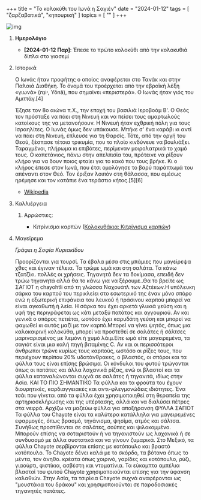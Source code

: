 +++
title = "Το κολοκύθι του Ιωνά η Σαγιέν"
date = "2024-01-12"
tags = [ "ζαρζαβατικά", "κηπουρική" ]
topics = [ "" ]
+++

![img](https://i.imgur.com/EC2pf23.jpg)

1.  **Ημερολόγιο**

    -   **<span class="timestamp-wrapper"><span class="timestamp">[2024-01-12 Παρ]</span></span>**: Έπεσε το πρώτο κολοκύθι από την κολοκυθιά δίπλα στο γιασεμί

2.  Ιστορικά

    Ο Ιωνάς ήταν προφήτης ο οποίος αναφέρεται στο Τανάκ και στην Παλαιά Διαθήκη. Το όνομά του προέρχεται από την εβραϊκή λέξη «γιωνά» (יוֹנָה, Yōnā), που σημαίνει «περιστερά». Ο Ιωνάς ήταν γιός του Αμιττάγ.[4]

    Έζησε τον 8ο αιώνα π.Χ., την εποχή του βασιλιά Ιεροβοάμ Β'. Ο Θεός τον πρόσταξε να πάει στη Νινευή και να πείσει τους αμαρτωλούς κατοίκους της να μετανοήσουν. Η Νινευή ήταν εχθρική πόλη για τους Ισραηλίτες. Ο Ιωνάς όμως δεν υπάκουσε. Μπήκε σ' ένα καράβι κι αντί να πάει στη Νινευή, έπλευσε για τη Θαρσίς. Τότε, από την οργή του Θεού, ξέσπασε τέτοια τρικυμία, που το πλοίο κινδύνευε να βουλιάξει. Ταραγμένοι, πλήρωμα κι επιβάτες, περίμεναν μοιρολατρικά το χαμό τους. Ο καπετάνιος, πάνω στην απελπισία του, πρότεινε να ρίξουν κλήρο για να δουν ποιος φταίει για το κακό που τους βρήκε. Κι ο κλήρος έπεσε στον Ιωνά, που έτσι ομολόγησε το βαρύ παράπτωμά του απέναντι στον Θεό. Τον έριξαν λοιπόν στη θάλασσα, που αμέσως ηρέμησε και τον κατάπιε ένα τεράστιο κήτος.[5][6]

    -   [Wikipedia](https://el.wikipedia.org/wiki/%CE%99%CF%89%CE%BD%CE%AC%CF%82)

3.  Καλλιέργεια

    1.  Αρρώστιες:

        -   Κιτρίνισμα καρπών ([Κολοκυθάκια: Κιτρίνισμα καρπών](https://www.olyplant.gr/katapolemisi-astheneion/kolokithakia-kitrinisma-karpon/))

4.  Μαγείρεμα

    *Γράφει η Σοφία Κυριακίδου*

    Προορίζονται για τουρσί. Τα έβαλα μέσα στις μπάμιες που μαγείρεψα χθες και έγιναν τέλεια. Τα τρώμε ωμά και στη σαλάτα. Τα κάνω τζατζίκι. πολλές οι χρήσεις. Τηγανητά δεν τα δοκίμασα, επειδή δεν τρώω τηγανητά αλλά θα το κάνω για να ξέρουμε..Θα το βρείτε ως ΣΑΓΙΟΤ η chayohtli από τη γλώσσα Ναχουάτλ των Αζτέκων.Η υπόλευκη σάρκα του καρπού του περικλείει στο εσωτερικό της έναν μόνο σπόρο ενώ η εξωτερική επιφάνεια του λευκού ή πράσινου καρπού μπορεί να είναι αγκαθωτή ή λεία.
    Η σάρκα του έχει αρκετά γλυκιά γεύση και η υφή της περιγράφεται ως κάτι μεταξύ πατάτας και αγγουριού. Αν και γενικά ο σπόρος πετιέται, ωστόσο έχει καρυδάτη γεύση και μπορεί να φαγωθεί κι αυτός μαζί με τον καρπό.Μπορεί να γίνει ψητός, όπως μια καλοκαιρινή κολοκύθα, μπορεί να προστεθεί σε  σαλάτες ή σάλτσες μαριναρισμένος με λεμόνι ή χυμό λάιμ.Είτε ωμά είτε μαγειρεμένα, τα σαγιότ είναι μια καλή πηγή βιταμίνης C.
    Αν  και οι περισσότεροι άνθρωποι τρώνε κυρίως τους καρπούς, ωστόσο οι ρίζες τους, που περιέχουν περίπου 20% υδατάνθρακες, ο  βλαστός, οι σπόροι και τα φύλλα τους είναι επίσης βρώσιμα.
    Οι κόνδυλοι του φυτού τρώγονται όπως οι πατάτες και άλλα λαχανικά ρίζας, ενώ οι βλαστοί και τα φύλλα καταναλώνονται συχνά σε σαλάτες ή τηγανιτά, ιδίως στην Ασία.
    ΚΑΙ ΤΟ ΠΙΟ ΣΗΜΑΝΤΙΚΟ
    Τα φύλλα και τα φρούτα του έχουν διουρητικές, καρδιαγγειακές και αντι-φλεγμονώδεις ιδιότητες. Ένα τσάι που γίνεται από τα φύλλα έχει χρησιμοποιηθεί στη θεραπεία της αρτηριοσκλήρωσης και της υπέρτασης, αλλά και να διαλύσει πέτρες στα νεφρά. Αρχίζω να μαζεύω φύλλα για αποξήρανση
    ΦΥΛΛΑ ΣΑΓΙΟΤ
    Τα φύλλα του Chayote είναι τα καλύτερα κατάλληλα για μαγειρεμένες εφαρμογές, όπως βρασμό, τηγάνισμα, ψησίμα, ατμός και σάλτσα. Συνήθως προστίθενται σε σαλάτες, σούπες και ψιλοκομμένο.
    Μπορούν επίσης να σοταριστούν ή να τηγανιστούν ως λαχανικά ή σε συνδυασμό με άλλα συστατικά και να γίνουν ζυμαρικά.
    Στο Μεξικό, τα φύλλα Chayote σερβίρονται επίσης με κοτόπουλο και βραστό κοτόπουλο. Το Chayote δένει καλά με το σκόρδο, τα βότανα όπως το μέντα, τον άνηθο. κρέατα όπως χοιρινό, γαρίδες και κοτόπουλο, ρύζι, γιαούρτι, φιστίκια, ασβέστη και ντοματίνια.
    Τα εύκαμπτα αμπέλια βλαστοί του φυτού Chayote χρησιμοποιούνται επίσης για την ύφανση καλαθιών. Στην Ασία, τα τσιρίκια Chayote συχνά αναφέρονται ως "μουστάκια του δράκου" και χρησιμοποιούνται σε παραδοσιακές τηγανητές πατάτες.
